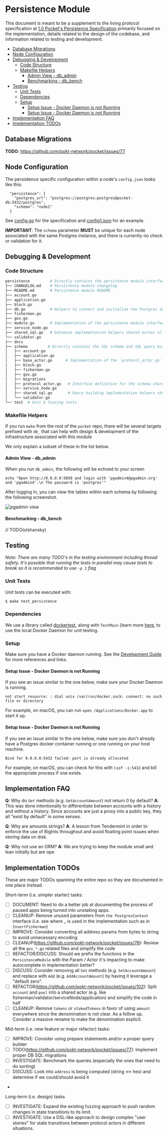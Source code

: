 # Persistence Module <!-- omit in toc -->

This document is meant to be a supplement to the living protocol specification at [1.0 Pocket's Persistence Specification](https://github.com/pokt-network/pocket-network-protocol/tree/main/persistence) primarily focused on the implementation, details related to the design of the codebase, and information related to testing and development.

- [Database Migrations](#database-migrations)
- [Node Configuration](#node-configuration)
- [Debugging & Development](#debugging--development)
  - [Code Structure](#code-structure)
  - [Makefile Helpers](#makefile-helpers)
    - [Admin View - db_admin](#admin-view---db_admin)
    - [Benchmarking - db_bench](#benchmarking---db_bench)
- [Testing](#testing)
  - [Unit Tests](#unit-tests)
  - [Dependencies](#dependencies)
  - [Setup](#setup)
    - [Setup Issue - Docker Daemon is not Running](#setup-issue---docker-daemon-is-not-running)
    - [Setup Issue - Docker Daemon is not Running](#setup-issue---docker-daemon-is-not-running-1)
- [Implementation FAQ](#implementation-faq)
- [Implementation TODOs](#implementation-todos)

## Database Migrations

**TODO**: https://github.com/pokt-network/pocket/issues/77

## Node Configuration

The persistence specific configuration within a node's `config.json` looks like this:

```
  "persistence": {
    "postgres_url": "postgres://postgres:postgres@pocket-db:5432/postgres",
    "schema": "node1"
  }
```

See [config.go](./shared/config/config.go) for the specification and [config1.json](./build/config/config1.json) for an example.

**IMPORTANT**: The `schema` parameter **MUST** be unique for each node associated with the same Postgres instance, and there is currently no check or validation for it.

## Debugging & Development

### Code Structure

```bash
persistence         # Directly contains the persistence module interface for each actor
├── CHANGELOG.md    # Persistence module changelog
├── README.md       # Persistence module README
├── account.go
├── application.go
├── block.go
├── db.go           # Helpers to connect and initialize the Postgres database
├── fisherman.go
├── gov.go
├── module.go       # Implementation of the persistence module interface
├── service_node.go
├── shared_sql.go   # Database implementation helpers shared across all protocol actors
└── validator.go
├── docs
├── schema         # Directly contains the SQL schema and SQL query builders used by the files above
│   ├── account.go
│   ├── application.go
│   ├── base_actor.go      # Implementation of the `protocol_actor.go` interface shared across all actors
│   ├── block.go
│   ├── fisherman.go
│   ├── gov.go
│   ├── migrations
│   ├── protocol_actor.go   # Interface definition for the schema shared across all actors
│   ├── service_node.go
│   ├── shared_sql.go       # Query building implementation helpers shared across all protocol actors
│   └── validator.go
└── test  # Unit & fuzzing tests
```

### Makefile Helpers

If you run `make` from the root of the `pocket` repo, there will be several targets prefixed with `db_` that can help with design & development of the infrastructure associated with this module

We only explain a subset of these in the list below.

#### Admin View - db_admin

When you run `db_admin`, the following will be echoed to your screen

```
echo "Open http://0.0.0.0:5050 and login with 'pgadmin4@pgadmin.org' and 'pgadmin4'.\n The password is 'postgres'"
```

After logging in, you can view the tables within each schema by following the following screenshot.

![](./docs/pgadmin.png "pgadmin view")

#### Benchmarking - db_bench

// TODO(olshansky)

## Testing

_Note: There are many TODO's in the testing environment including thread safety. It's possible that running the tests in parallel may cause tests to break so it is recommended to use `-p 1` flag_

### Unit Tests

Unit tests can be executed with:

```bash
$ make test_persistence
```

### Dependencies

We use a library called [dockertest](https://github.com/ory/dockertest), along with `TestMain` (learn more [here](https://medium.com/goingogo/why-use-testmain-for-testing-in-go-dafb52b406bc]), to use the local Docker Daemon for unit testing.

### Setup

Make sure you have a Docker daemon running. See the [Development Guide](docs/development/README.md) for more references and links.

#### Setup Issue - Docker Daemon is not Running

If you see an issue similar to the one below, make sure your Docker Daemon is running.

```
not start resource: : dial unix /var/run/docker.sock: connect: no such file or directory
```

For example, on macOS, you can run `open /Applications/Docker.app` to start it up.

#### Setup Issue - Docker Daemon is not Running

If you see an issue similar to the one below, make sure you don't already have a Postgres docker container running or one running on your host machine.

```
Bind for 0.0.0.0:5432 failed: port is already allocated
```

For example, on macOS, you can check for this with `lsof -i:5432` and kill the appropriate process if one exists.

## Implementation FAQ

**Q**: Why do `Get` methods (e.g. `GetAccountAmount`) not return 0 by default?
**A**: This was done intentionally to differentiate between accounts with a history and without a history. Since accounts are just a proxy into a public key, they all "exist by default" in some senses.

**Q**: Why are amounts strings?
**A**: A lesson from Tendermint in order to enforce the use of BigInts throughout and avoid floating point issues when storing data on disk.

**Q**: Why not use an ORM?
**A**: We are trying to keep the module small and lean initially but are ope

## Implementation TODOs

These are major TODOs spanning the entire repo so they are documented in one place instead.

Short-term (i.e. simpler starter) tasks:

- [ ] DOCUMENT: Need to do a better job at documenting the process of paused apps being turned into unstaking apps.
- [ ] CLEANUP: Remove unused parameters from `the PostgresContext` interface (i.e. see where \_ is used in the implementation such as in `InsertFisherman`)
- [ ] IMPROVE: Consider converting all address params from bytes to string to avoid unnecessary encoding
- [ ] CLEANUP(https://github.com/pokt-network/pocket/issues/76): Review all the `gov_*.go` related files and simplify the code
- [ ] REFACTOR/DISCUSS: Should we prefix the functions in the `PersistenceModule` with the Param / Actor it's impacting to make autocomplete in implementation better?
- [ ] DISCUSS: Consider removing all `Set` methods (e.g. `SetAccountAmount`) and replace with `Add` (e.g. `AddAccountAmount`) by having it leverage a "default zero".
- [ ] REFACTOR(https://github.com/pokt-network/pocket/issues/102): Split `account` and `pool` into a shared actor (e.g. like fisherman/validator/serviceNode/application) and simplify the code in half
- [ ] CLEANUP: Remove `tokens` or `stakedTokens` in favor of using `amount` everywhere since the denomination is not clear. As a follow up. Consider a massive rename to make the denomination explicit.

Mid-term (i.e. new feature or major refactor) tasks:

- [ ] IMPROVE: Consider using prepare statements and/or a proper query builder
- [ ] TODO(https://github.com/pokt-network/pocket/issues/77): Implement proper DB SQL migrations
- [ ] INVESTIGATE: Benchmark the queries (especially the ones that need to do sorting)
- [ ] DISCUSS: Look into `address` is being computed (string <-> hex) and determine if we could/should avoid it
-

Long-term (i.e. design) tasks

- [ ] INVESTIGATE: Expand the existing fuzzing approach to push random changes in state transitions to its limit.
- [ ] INVESTIGATE: Use a DSL-like approach to design complex "user stories" for state transitions between protocol actors in different situations.
